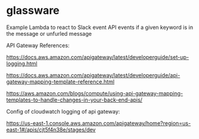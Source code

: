 # glassware
Example Lambda to react to Slack event API events if a given keyword is in the message or unfurled message



API Gateway References:

https://docs.aws.amazon.com/apigateway/latest/developerguide/set-up-logging.html

https://docs.aws.amazon.com/apigateway/latest/developerguide/api-gateway-mapping-template-reference.html

https://aws.amazon.com/blogs/compute/using-api-gateway-mapping-templates-to-handle-changes-in-your-back-end-apis/


Config of cloudwatch logging of api gateway:

https://us-east-1.console.aws.amazon.com/apigateway/home?region=us-east-1#/apis/cjt5f4n38e/stages/dev